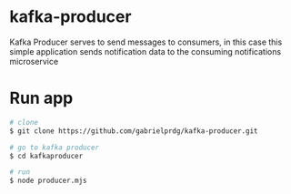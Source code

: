 # kafka-producer
Kafka Producer serves to send messages to consumers, in this case this simple application sends notification data to the consuming notifications microservice

# Run app

```bash
# clone
$ git clone https://github.com/gabrielprdg/kafka-producer.git

# go to kafka producer
$ cd kafkaproducer

# run 
$ node producer.mjs
```
